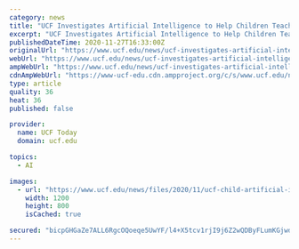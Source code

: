 ```yaml
---
category: news
title: "UCF Investigates Artificial Intelligence to Help Children Teach Coding to Classmates While Learning Social Skills"
excerpt: "UCF Investigates Artificial Intelligence to Help Children Teach Coding to Classmates While Learning Social Skills | Read more about UCF Colleges & Campus News, Community, Research, Orlando and Central Florida news."
publishedDateTime: 2020-11-27T16:33:00Z
originalUrl: "https://www.ucf.edu/news/ucf-investigates-artificial-intelligence-to-help-children-teach-coding-to-classmates-while-learning-social-skills/"
webUrl: "https://www.ucf.edu/news/ucf-investigates-artificial-intelligence-to-help-children-teach-coding-to-classmates-while-learning-social-skills/"
ampWebUrl: "https://www.ucf.edu/news/ucf-investigates-artificial-intelligence-to-help-children-teach-coding-to-classmates-while-learning-social-skills/?amp"
cdnAmpWebUrl: "https://www-ucf-edu.cdn.ampproject.org/c/s/www.ucf.edu/news/ucf-investigates-artificial-intelligence-to-help-children-teach-coding-to-classmates-while-learning-social-skills/?amp"
type: article
quality: 36
heat: 36
published: false

provider:
  name: UCF Today
  domain: ucf.edu

topics:
  - AI

images:
  - url: "https://www.ucf.edu/news/files/2020/11/ucf-child-artificial-intelligence.jpg"
    width: 1200
    height: 800
    isCached: true

secured: "bicpGHGaZe7ALL6RgcOQoeqe5UwYF/l4+X5tcv1rjI9j6Z2wQDByFLumKGjwdCea1St0vnWcfCCBgcJutXt4xtmD5ryvQ0bfjnFiZKrYRMALfFSZXPtgx0oM6Oxr7sISx8+KWkD3KnTf/WKqdzMVAUy1xXja8zEK/MWg90/Y1l2YOUc/NNcmvqJroCwLvKIWodW8A1SjbdG59ayGhLFf5w5V+oQfDo2KEMXswsopvnZuCip5jn+33jgw8zj4rL2kQFBjjn6RnjYscAuwhQnVvyMCzXvKloPR93+963K9vaVT7zTFkIlxpce8F/F6/fRvV3q9t5fKNoKJXpqOfcyHWr45MzEwqUasEO/y2LrhzSU=;3aMSOUos2zx1PMnX10jvGA=="
---
```


